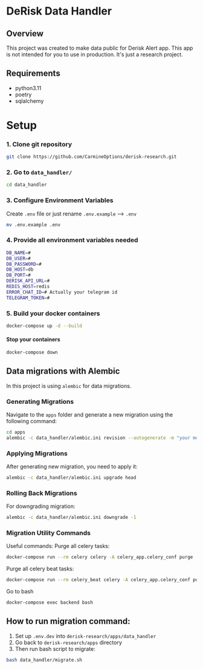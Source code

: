 # DeRisk Data Handler

## Overview
This project was created to make data public for Derisk Alert app.
This app is not intended for you to use in production. It's just a research project.

## Requirements
 - python3.11 
 - poetry
 - sqlalchemy

# Setup

### 1. Clone git repository

```bash
git clone https://github.com/CarmineOptions/derisk-research.git
```

### 2. Go to `data_handler/`


```bash
cd data_handler 
```

### 3. Configure Environment Variables

Create `.env` file or just rename `.env.example` --> `.env`

```bash
mv .env.example .env
```

### 4. Provide all environment variables needed

```bash
DB_NAME=#
DB_USER=#
DB_PASSWORD=#
DB_HOST=db
DB_PORT=#
DERISK_API_URL=#
REDIS_HOST=redis
ERROR_CHAT_ID=# Actually your telegram id
TELEGRAM_TOKEN=#
```

### 5. Build your docker containers

```bash
docker-compose up -d --build
```

#### Stop your containers

```bash
docker-compose down
```

## Data migrations with Alembic
In this project is using `alembic` for data migrations.

### Generating Migrations
Navigate to the `apps` folder and generate a new migration using the following command:
```bash
cd apps
alembic -c data_handler/alembic.ini revision --autogenerate -m "your message"
```
### Applying Migrations
After generating new migration, you need to apply it:

```bash
alembic -c data_handler/alembic.ini upgrade head
```
### Rolling Back Migrations
For downgrading migration:

```bash
alembic -c data_handler/alembic.ini downgrade -1
```

### Migration Utility Commands
Useful commands:
Purge all celery tasks:
```bash
docker-compose run --rm celery celery -A celery_app.celery_conf purge
```
Purge all celery beat tasks:
```bash
docker-compose run --rm celery_beat celery -A celery_app.celery_conf purge
```
Go to bash
```bash
docker-compose exec backend bash
```

## How to run migration command:
1. Set up `.env.dev` into `derisk-research/apps/data_handler`
2. Go back to `derisk-research/apps` directory
3. Then run bash script to migrate:
```bash
bash data_handler/migrate.sh
```
